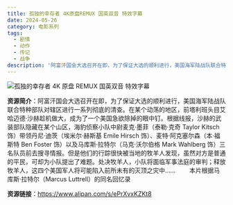 ```yaml
---
title: 孤独的幸存者 4K原盘REMUX 国英双音 特效字幕
date: 2024-05-26
category: 电影系列
tags:
  - 剧情
  - 动作
  - 传记
  - 战争
description: '阿富汗国会大选召开在即，为了保证大选的顺利进行，美国海军陆战队联合特种部队对辖区进行一系列彻底的清查。在某个动荡的地区，前塔利班头目艾哈迈德·沙赫趁机做大，成为了一个美国急欲除掉的眼中钉。根据线报，沙赫的武装部队隐藏在某个山区，海豹侦察小队中尉麦克·墨菲（泰勒·克奇 Taylor Kitsch 饰）带领丹尼·迪茨（埃米尔·赫斯基 Emile Hirsch 饰）、麦特·阿克塞尔森（本·福斯特 Ben Foster 饰）以及马库斯·拉特尔（马克·沃尔伯格 Mark Wahlberg 饰）三名队员前去搜寻情报。但是他们的行踪很快被当地的牧羊人发现，虽然对方是普通的平民，可却为小队提出了难题。处决牧羊人，小队将面临军事法庭的审判；释放牧羊人，这四个美国军人将可能陷入前所未有的灭顶之灾中……本片根据马库斯·拉特尔（Marcus Luttrell）的同名回忆录'
---
```


![孤独的幸存者 4K 原盘 REMUX 国英双音 特效字幕](https://p9-sdbk2-sign.byteimg.com/tos-cn-i-ry4let6mk6/97a3ba6ce4d745279f9873f6ebe94d2c~tplv-ry4let6mk6-image.image?lk3s=56f7592b&x-expires=1725104570&x-signature=kGOhQ3bGmoGzvRRFDWbjwGzSrO4%3D)

**资源简介**：阿富汗国会大选召开在即，为了保证大选的顺利进行，美国海军陆战队联合特种部队对辖区进行一系列彻底的清查。在某个动荡的地区，前塔利班头目艾哈迈德·沙赫趁机做大，成为了一个美国急欲除掉的眼中钉。根据线报，沙赫的武装部队隐藏在某个山区，海豹侦察小队中尉麦克·墨菲（泰勒·克奇 Taylor Kitsch 饰）带领丹尼·迪茨（埃米尔·赫斯基 Emile Hirsch 饰）、麦特·阿克塞尔森（本·福斯特 Ben Foster 饰）以及马库斯·拉特尔（马克·沃尔伯格 Mark Wahlberg 饰）三名队员前去搜寻情报。但是他们的行踪很快被当地的牧羊人发现，虽然对方是普通的平民，可却为小队提出了难题。处决牧羊人，小队将面临军事法庭的审判；释放牧羊人，这四个美国军人将可能陷入前所未有的灭顶之灾中……
　　本片根据马库斯·拉特尔（Marcus Luttrell）的同名回忆录

**资源链接**：https://www.alipan.com/s/ePrXvxKZKt8
